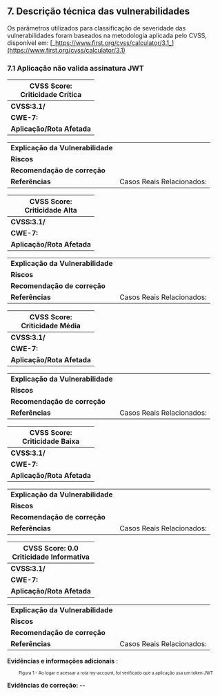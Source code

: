 <!--Vulnerabilidades-->
## 7. Descrição técnica das vulnerabilidades

Os parâmetros utilizados para classificação de severidade das vulnerabilidades foram baseados na metodologia aplicada pelo CVSS, disponível em: [_https://www.first.org/cvss/calculator/3.1_](https://www.first.org/cvss/calculator/3.1)

<!--Incluir e Editar vulnerabilidades-->
### 7.1 Aplicação não valida assinatura JWT

| **CVSS Score:</br>Criticidade Crítica** |
| --- |
| **CVSS:3.1/** |
| **CWE-7:** |
| **Aplicação/Rota Afetada** | /:\* |

|   |   |
|---|---|
| **Explicação da Vulnerabilidade** | |
| **Riscos** | |
| **Recomendação de correção** | |
| **Referências** | Casos Reais Relacionados: |

| **CVSS Score:</br>Criticidade Alta** |
| --- |
| **CVSS:3.1/** |
| **CWE-7:** |
| **Aplicação/Rota Afetada** | /:\* |

|   |   |
|---|---|
| **Explicação da Vulnerabilidade** | |
| **Riscos** | |
| **Recomendação de correção** | |
| **Referências** | Casos Reais Relacionados: |

| **CVSS Score:</br>Criticidade Média** |
| --- |
| **CVSS:3.1/** |
| **CWE-7:** |
| **Aplicação/Rota Afetada** | /:\* |

|   |   |
|---|---|
| **Explicação da Vulnerabilidade** | |
| **Riscos** | |
| **Recomendação de correção** | |
| **Referências** | Casos Reais Relacionados: |

| **CVSS Score:</br>Criticidade Baixa** |
| --- |
| **CVSS:3.1/** |
| **CWE-7:** |
| **Aplicação/Rota Afetada** | /:\* |

|   |   |
|---|---|
| **Explicação da Vulnerabilidade** | |
| **Riscos** | |
| **Recomendação de correção** | |
| **Referências** | Casos Reais Relacionados: |

| **CVSS Score: 0.0</br>Criticidade Informativa** |
| --- |
| **CVSS:3.1/** |
| **CWE-7:** |
| **Aplicação/Rota Afetada** | /:\* |

|   |   |
|---|---|
| **Explicação da Vulnerabilidade** | |
| **Riscos** | |
| **Recomendação de correção** | |
| **Referências** | Casos Reais Relacionados: |

**Evidências e informações adicionais** :

<center><p style="font-size: 70%;">Figura 1 - Ao logar e acessar a rota my-account, foi verificado que a aplicação usa um token JWT</p></center>

**Evidências de correção: --**



<div style="page-break-after: always; visibility: hidden"> 
</div>
